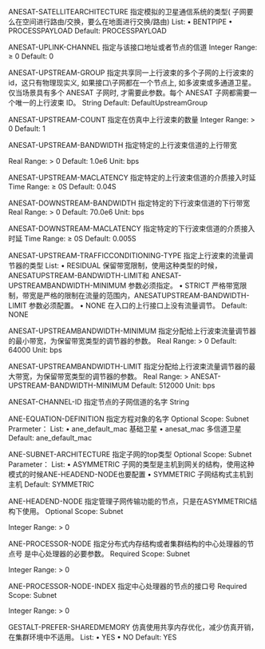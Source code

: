 ANESAT-SATELLITEARCHITECTURE 指定模拟的卫星通信系统的类型( 子网要么在空间进行路由/交换，要么在地面进行交换/路由)
List:
• BENTPIPE
• PROCESSPAYLOAD
Default:
PROCESSPAYLOAD

ANESAT-UPLINK-CHANNEL 指定与该接口地址或者节点的信道
Integer
Range: ≥ 0
Default: 0

ANESAT-UPSTREAM-GROUP 指定共享同一上行波束的多个子网的上行波束的id，这只有物理现实义, 如果接口\子网都在一个节点上, 如多波束或多通道卫星。仅当场景具有多个 ANESAT 子网时, 才需要此参数。每个 ANESAT 子网都需要一个唯一的上行波束 ID。
String
Default:
DefaultUpstreamGroup

ANESAT-UPSTREAM-COUNT 指定在仿真中上行波束的数量
Integer
Range: > 0
Default: 1

ANESAT-UPSTREAM-BANDWIDTH 指定特定的上行波束信道的上行带宽  

Real
Range: > 0
Default: 1.0e6
Unit: bps

ANESAT-UPSTREAM-MACLATENCY 指定特定的上行波束信道的介质接入时延
Time
Range: ≥ 0S
Default: 0.04S

ANESAT-DOWNSTREAM-BANDWIDTH 指定特定的下行波束信道的下行带宽
Real
Range: > 0
Default: 70.0e6
Unit: bps

ANESAT-DOWNSTREAM-MACLATENCY 指定特定的下行波束信道的介质接入时延
Time
Range: ≥ 0S
Default: 0.005S

ANESAT-UPSTREAM-TRAFFICCONDITIONING-TYPE 指定上行波束的流量调节器的类型
List:
• RESIDUAL   保留带宽限制，使用这种类型的时候，ANESATUPSTREAM-BANDWIDTH-LIMIT和 ANESAT-UPSTREAMBANDWIDTH-MINIMUM 参数必须指定。
• STRICT  严格带宽限制，带宽是严格的限制在流量的范围内，ANESATUPSTREAM-BANDWIDTH-LIMIT 参数必须配置。
• NONE 在入口的上行接口上没有流量调节。
Default: NONE

ANESAT-UPSTREAMBANDWIDTH-MINIMUM 指定分配给上行波束流量调节器的最小带宽，为保留带宽类型的调节器的参数。
Real
Range: > 0
Default: 64000
Unit: bps

ANESAT-UPSTREAMBANDWIDTH-LIMIT 指定分配给上行波束流量调节器的最大带宽，为保留带宽类型的调节器的参数。
Real
Range: > ANESAT-UPSTREAM-BANDWIDTH-MINIMUM
Default: 512000
Unit: bps

ANESAT-CHANNEL-ID 指定节点的子网信道的名字
String

ANE-EQUATION-DEFINITION 指定方程对象的名字
Optional
Scope: Subnet
Prarmeter：
List:
• ane_default_mac 基础卫星
• anesat_mac 多信道卫星
Default:
ane_default_mac

ANE-SUBNET-ARCHITECTURE 指定子网的top类型
Optional
Scope: Subnet
Parameter：
List:
• ASYMMETRIC 子网的类型是主机到网关的结构，使用这种模式的时候ANE-HEADEND-NODE也要配置
• SYMMETRIC  子网结构式主机到主机
Default: SYMMETRIC

ANE-HEADEND-NODE 指定管理子网传输功能的节点，只是在ASYMMETRIC结构下使用。
Optional
Scope: Subnet

Integer
Range: > 0

ANE-PROCESSOR-NODE  指定分布式内存结构或者集群结构的中心处理器的节点号 是中心处理器的必要参数。
Required
Scope: Subnet

Integer
Range: > 0

ANE-PROCESSOR-NODE-INDEX 指定中心处理器的节点的接口号
Required
Scope: Subnet

Integer
Range: > 0

GESTALT-PREFER-SHAREDMEMORY 仿真使用共享内存优化，减少仿真开销，在集群环境中不适用。
List:
• YES
• NO
Default: YES